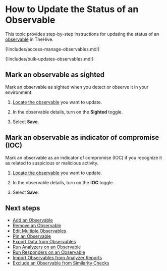 # How to Update the Status of an Observable

This topic provides step-by-step instructions for updating the status of an [observable](about-observables.md) in TheHive.

{!includes/access-manage-observables.md!}

{!includes/bulk-updates-observables.md!}

## Mark an observable as sighted

Mark an observable as sighted when you detect or observe it in your environment.

1. [Locate the observable](../search-for-cases/find-an-observable.md) you want to update.

2. In the observable details, turn on the **Sighted** toggle.

3. Select **Save**.

## Mark an observable as indicator of compromise (IOC)

Mark an observable as an indicator of compromise (IOC) if you recognize it as related to suspicious or malicious activity.

1. [Locate the observable](../search-for-cases/find-an-observable.md) you want to update.

2. In the observable details, turn on the **IOC** toggle.

3. Select **Save**.

<h2>Next steps</h2>

* [Add an Observable](add-an-observable.md)
* [Remove an Observable](remove-an-observable.md)
* [Edit Multiple Observables](edit-multiple-observables.md)
* [Pin an Observable](pin-an-observable.md)
* [Export Data from Observables](export-data-observables.md)
* [Run Analyzers on an Observable](run-analyzers-on-an-observable.md)
* [Run Responders on an Observable](run-responders-on-an-observable.md)
* [Import Observables from Analyzer Reports](import-observables-from-analyzer-reports.md)
* [Exclude an Observable from Similarity Checks](exclude-an-observable-from-similarity-checks.md)